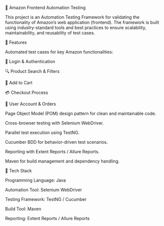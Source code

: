 📌 Amazon Frontend Automation Testing

This project is an Automation Testing Framework for validating the functionality of Amazon’s web application (frontend). The framework is built using industry-standard tools and best practices to ensure scalability, maintainability, and reusability of test cases.

🔹 Features

Automated test cases for key Amazon functionalities:

🔑 Login & Authentication

🔍 Product Search & Filters

🛒 Add to Cart

💳 Checkout Process

👤 User Account & Orders

Page Object Model (POM) design pattern for clean and maintainable code.

Cross-browser testing with Selenium WebDriver.

Parallel test execution using TestNG.

Cucumber BDD for behavior-driven test scenarios.

Reporting with Extent Reports / Allure Reports.

Maven for build management and dependency handling.

🔹 Tech Stack

Programming Language: Java 

Automation Tool: Selenium WebDriver

Testing Framework: TestNG / Cucumber

Build Tool: Maven

Reporting: Extent Reports / Allure Reports
